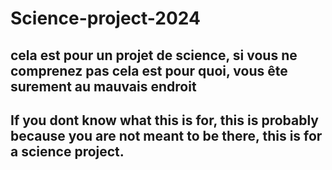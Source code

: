 # Science-project-2024

cela est pour un projet de science, si vous ne comprenez pas cela est pour quoi, vous ête surement au mauvais endroit
----------------------
If you dont know what this is for, this is probably because you are not meant to be there, this is for a science project.
----------------------
